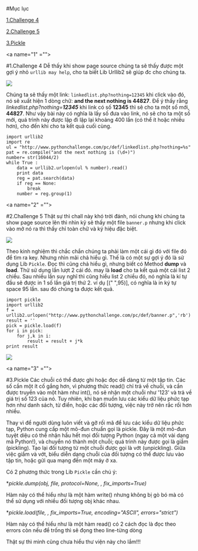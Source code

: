 #Mục lục

[1.Challenge 4](#1)

[2.Challenge 5](#2)

[3.Pickle](#3)

<a name="1" =""></a>

#1.Challenge 4
Dễ thấy khi show page source chúng ta sẽ thấy được một gợi ý nhỏ `urllib may help`, cho ta biết Lib Urllib2 sẽ giúp đc cho chúng ta.

![](http://i.imgur.com/SevSQ7L.png)

Chúng ta sẽ thấy một link: `linkedlist.php?nothing=12345` khi click vào đó, nó sẽ xuất hiện 1 dòng chữ: **and the next nothing is 44827**.
Để ý thấy rằng *linkedlist.php?nothing=**12345*** khi link có số **12345** thì sẽ cho ta một số mới, **44827**.
Như vậy bài này có nghĩa là lấy số đưa vào link, nó sẽ cho ta một số mới, quá trình này được lập đi lập lại khoảng 400 lần (có thể ít hoặc nhiều hơn), cho đến khi cho ta kết quả cuối cùng.

    import urllib2
    import re
    ul = "http://www.pythonchallenge.com/pc/def/linkedlist.php?nothing=%s"
    pat = re.compile("and the next nothing is (\d+)")
    number= str(16044/2)
    while True :
        data = urllib2.urlopen(ul % number).read()
        print data
        reg = pat.search(data)
        if reg == None:
            break
        number = reg.group(1)


<a name="2" =""></a>


#2.Challenge 5
Thật sự thì chall này khó trời đánh, nói chung khi chúng ta show page source lên thì nhìn kỹ sẽ thấy một file `banner.p` nhưng khi click vào mở nó ra thì thấy chỉ toàn chữ và ký hiệu đặc biệt. 

![](http://i.imgur.com/8xHEAHe.png)

Theo kinh nghiệm thì chắc chắn chúng ta phải làm một cái gì đó với file đó để tìm ra key. Nhưng nhìn mãi chả hiểu gì.
Thế là có một sự gợi ý đó là sử dụng Lib `Pickle`. Đọc thì cũng chả hiểu gì, nhưng biết có Method **dump** và **load**. Thử sử dụng lần lượt 2 cái đó. may là **load** cho ta kết quả một cái list 2 chiều.
Sau nhiều lần suy nghĩ thì cũng hiểu list 2 chiều đó, nó nghĩa là kí tự đầu sẽ được in 1 số lần giá trị thứ 2. ví dụ [(" ",95)], có nghĩa là in ký tự space 95 lần. sau đó chúng ta được kết quả.

    import pickle
    import urllib2
    f = urllib2.urlopen("http://www.pythonchallenge.com/pc/def/banner.p",'rb')
    result = ''
    pick = pickle.load(f)
    for i in pick:  
        for j,k in i:
            result = result + j*k
    print result


![](http://i.imgur.com/uriFDKE.png)

<a name="3" =""></a>


#3.Pickle
Các chuỗi có thể được ghi hoặc đọc dễ dàng từ một tập tin. Các số cần một ít cố gắng hơn, vì phương thức read() chỉ trả về chuỗi, và cần được truyền vào một hàm như int(), nó sẽ nhận một chuỗi như '123' và trả về giá trị số 123 của nó. Tuy nhiên, khi bạn muốn lưu các kiểu dữ liệu phức tạp hơn như danh sách, từ điển, hoặc các đối tượng, việc này trở nên rắc rối hơn nhiều.

Thay vì để người dùng luôn viết và gỡ rối mã để lưu các kiểu dữ liệu phức tạp, Python cung cấp một mô-đun chuẩn gọi là pickle. Đây là một mô-đun tuyệt diệu có thể nhận hầu hết mọi đối tượng Python (ngay cả một vài dạng mã Python!), và chuyển nó thành một chuỗi; quá trình này được gọi là giầm (pickling). Tạo lại đối tượng từ một chuỗi được gọi là vớt (unpickling). Giữa việc giầm và vớt, biểu diễn dạng chuỗi của đối tượng có thể được lưu vào tập tin, hoặc gửi qua mạng đến một máy ở xa.

Có 2 phương thức trong Lib `Pickle` cần chú ý:

**pickle.dump(obj, file, protocol=None, *, fix_imports=True)**

Hàm này có thể hiểu như là một hàm write() nhưng không bị gò bó mà có thể sử dụng với nhiều đối tượng obj khác nhau.

**pickle.load(file, *, fix_imports=True, encoding="ASCII", errors="strict")**

Hàm này có thể hiểu như là một hàm read() có 2 cách đọc là đọc theo errors còn nếu để trống thì sẽ đọng theo line-từng dòng

Thật sự thì mình cũng chưa hiểu thư viện này cho lắm!!!



